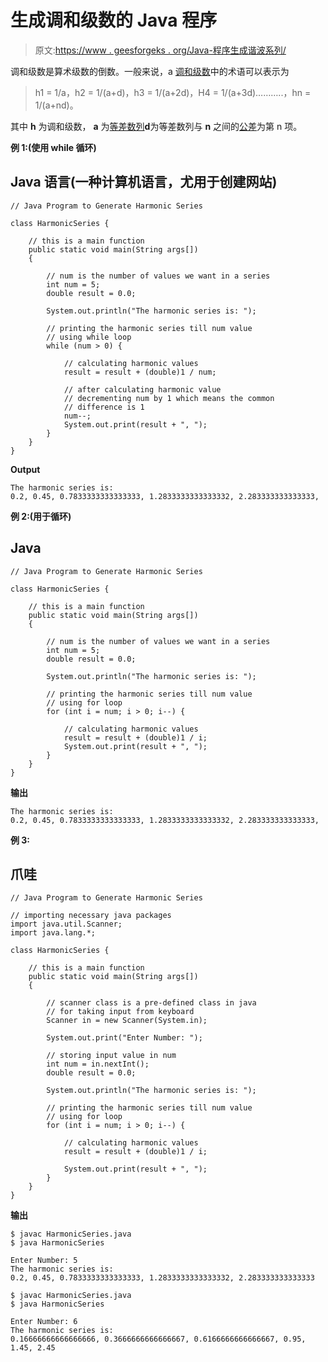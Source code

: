 # 生成调和级数的 Java 程序

> 原文:[https://www . geesforgeks . org/Java-程序生成谐波系列/](https://www.geeksforgeeks.org/java-program-to-generate-harmonic-series/)

调和级数是算术级数的倒数。一般来说，a [调和级数](https://www.geeksforgeeks.org/harmonic-progression/)中的术语可以表示为

> h1 = 1/a，h2 = 1/(a+d)，h3 = 1/(a+2d)，H4 = 1/(a+3d)………..，hn = 1/(a+nd)。

其中 **h** 为调和级数， **a** 为[等差数列](https://www.geeksforgeeks.org/arithmetic-progression/)**d**为等差数列与 **n** 之间的[公差](https://www.geeksforgeeks.org/arithmetic-progression-common-difference-and-nth-term-class-10-maths/)为第 n 项。

**例 1:(使用 while 循环)**

## Java 语言(一种计算机语言，尤用于创建网站)

```
// Java Program to Generate Harmonic Series

class HarmonicSeries {

    // this is a main function
    public static void main(String args[])
    {

        // num is the number of values we want in a series
        int num = 5;
        double result = 0.0;

        System.out.println("The harmonic series is: ");

        // printing the harmonic series till num value
        // using while loop
        while (num > 0) {

            // calculating harmonic values
            result = result + (double)1 / num;

            // after calculating harmonic value
            // decrementing num by 1 which means the common
            // difference is 1
            num--;
            System.out.print(result + ", ");
        }
    }
}
```

**Output**

```
The harmonic series is: 
0.2, 0.45, 0.7833333333333333, 1.2833333333333332, 2.283333333333333,
```

**例 2:(用于循环)**

## Java

```
// Java Program to Generate Harmonic Series

class HarmonicSeries {

    // this is a main function
    public static void main(String args[])
    {

        // num is the number of values we want in a series
        int num = 5;
        double result = 0.0;

        System.out.println("The harmonic series is: ");

        // printing the harmonic series till num value
        // using for loop
        for (int i = num; i > 0; i--) {

            // calculating harmonic values
            result = result + (double)1 / i;
            System.out.print(result + ", ");
        }
    }
}
```

**输出**

```
The harmonic series is: 
0.2, 0.45, 0.7833333333333333, 1.2833333333333332, 2.283333333333333,
```

**例 3:**

## 爪哇

```
// Java Program to Generate Harmonic Series

// importing necessary java packages
import java.util.Scanner;
import java.lang.*;

class HarmonicSeries {

    // this is a main function
    public static void main(String args[])
    {

        // scanner class is a pre-defined class in java
        // for taking input from keyboard
        Scanner in = new Scanner(System.in);

        System.out.print("Enter Number: ");

        // storing input value in num
        int num = in.nextInt();
        double result = 0.0;

        System.out.println("The harmonic series is: ");

        // printing the harmonic series till num value
        // using for loop
        for (int i = num; i > 0; i--) {

            // calculating harmonic values
            result = result + (double)1 / i;

            System.out.print(result + ", ");
        }
    }
}
```

**输出**

```
$ javac HarmonicSeries.java
$ java HarmonicSeries

Enter Number: 5
The harmonic series is: 
0.2, 0.45, 0.7833333333333333, 1.2833333333333332, 2.283333333333333
```

```
$ javac HarmonicSeries.java
$ java HarmonicSeries

Enter Number: 6
The harmonic series is: 
0.16666666666666666, 0.3666666666666667, 0.6166666666666667, 0.95, 1.45, 2.45
```